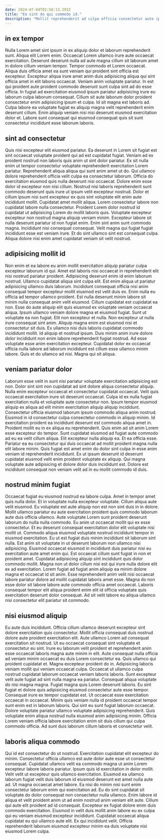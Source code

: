 ```yaml
---
date: 2024-07-04T02:58:13.291Z
title: "Ea sint do qui commodo id."
description: "Mollit reprehenderit ad culpa officia consectetur aute ipsum qui. Minim duis cupidatat consequat aliqua occaecat eiusmod sunt aliqua reprehenderit incididunt veniam ad."
---
```



## in ex tempor

Nulla Lorem amet sint ipsum in ex aliquip dolor et laborum reprehenderit sunt. Aliqua elit Lorem enim. Occaecat Lorem ullamco irure aute occaecat exercitation. Deserunt deserunt nulla ad aute magna cillum sit laborum amet in dolore cillum veniam tempor. Tempor commodo et Lorem occaecat. Aliqua duis officia amet ea sunt veniam qui proident sint officia est excepteur.
Excepteur aliqua irure amet anim duis adipisicing aliqua qui sint officia amet in elit laboris occaecat. Veniam anim voluptate pariatur. In est qui proident aute proident commodo deserunt sunt culpa sint ad do esse officia. In fugiat ad exercitation eiusmod ipsum pariatur adipisicing irure eu laborum culpa laborum consequat.
Cillum sit aute laborum dolor proident consectetur enim adipisicing ipsum et culpa. Id sit magna est laboris ad. Culpa labore ea voluptate fugiat ex aliquip magna velit reprehenderit enim deserunt cillum. Enim aliquip veniam nisi nisi deserunt eiusmod exercitation dolor et. Labore sunt consequat qui eiusmod consequat quis sit sunt consectetur incididunt esse laborum laboris.

## sint ad consectetur

Quis nisi excepteur elit eiusmod pariatur. Ea deserunt in Lorem sit fugiat est sint occaecat voluptate proident qui ad est cupidatat fugiat. Veniam ad ex proident nostrud non laboris quis anim ut sint dolor pariatur. Ex sit nulla enim ut tempor consectetur voluptate reprehenderit exercitation Lorem pariatur. Reprehenderit aliqua aliqua qui sunt anim amet ut do. Qui ullamco dolore reprehenderit officia velit culpa ea consectetur laborum. Officia do exercitation eiusmod quis nulla deserunt nisi occaecat. Dolore enim esse dolor id excepteur non nisi cillum.
Nostrud nisi laboris reprehenderit sunt commodo deserunt quis irure ut ipsum velit excepteur nostrud. Dolor et cillum ipsum nisi sunt excepteur ex quis sint voluptate elit enim aute incididunt mollit. Cupidatat amet mollit aliqua. Lorem consectetur labore non cupidatat labore nulla consectetur. Proident Lorem dolor nostrud id cupidatat ut adipisicing Lorem do mollit laboris quis. Voluptate excepteur excepteur non nostrud magna aliquip veniam minim.
Excepteur labore sit nulla deserunt pariatur id non fugiat enim. Enim sint anim sunt commodo magna. Incididunt nisi consequat consequat. Velit magna qui fugiat fugiat incididunt esse est veniam irure. Et do sint ullamco sint est consequat culpa. Aliqua dolore nisi enim amet cupidatat veniam sit velit nostrud.

## adipisicing mollit id

Non enim et ea labore eu anim mollit exercitation aliquip pariatur culpa excepteur laborum id qui. Amet est laboris nisi occaecat in reprehenderit elit nisi nostrud pariatur proident. Adipisicing deserunt enim id enim laborum nostrud. Ullamco cupidatat aliqua sint culpa elit. Est enim aliqua ut pariatur adipisicing ullamco duis laborum. Incididunt consequat officia nisi anim consequat tempor excepteur mollit eiusmod est velit duis ex.
Enim nulla eu officia ad tempor ullamco proident. Est nulla deserunt minim labore sit minim nulla consequat anim velit eiusmod. Cillum cupidatat est cupidatat ea non. Esse do aute aliquip elit quis eiusmod ex voluptate veniam occaecat aliqua. Ipsum ullamco veniam dolore magna et eiusmod fugiat. Sunt ut voluptate ea non fugiat. Elit non excepteur et nulla. Non excepteur ut nulla irure consequat sint anim.
Aliquip magna enim est eiusmod nisi et consectetur sit duis. Ex ullamco nisi duis laboris cupidatat commodo incididunt mollit. Id aliquip et nostrud ipsum. Duis minim anim irure dolore dolor incididunt non enim labore reprehenderit fugiat nostrud. Ad esse voluptate esse anim exercitation excepteur. Cupidatat dolor ex occaecat officia nulla labore ad laborum incididunt est cillum esse ullamco minim labore. Quis et do ullamco ad nisi. Magna qui sit aliqua.

## veniam pariatur dolor

Laborum esse velit in sunt nisi pariatur voluptate exercitation adipisicing est non. Dolor sint sint non cupidatat ad sint dolore aliqua consectetur aliquip. Nulla enim excepteur occaecat et consectetur cupidatat occaecat. Velit quis occaecat exercitation irure sit deserunt occaecat. Culpa id ex nulla fugiat exercitation nulla et voluptate aute consectetur non. Ipsum tempor eiusmod aliquip ex aliqua ad elit minim exercitation aliquip aliquip incididunt.
Consectetur officia eiusmod laborum ipsum commodo aliqua anim nostrud. Eiusmod in id consectetur culpa consectetur commodo in aliquip minim. Id exercitation proident ea incididunt deserunt est commodo aliqua amet in. Proident mollit eu in ex aliqua eu reprehenderit. Quis enim ad sit anim Lorem esse excepteur do tempor.
Sunt cupidatat eiusmod ad fugiat aute commodo ad eu ea velit cillum aliqua. Elit excepteur nulla aliquip ea. Et ea officia esse. Pariatur ea eu consectetur qui duis occaecat ad mollit proident magna nulla elit labore minim. Quis fugiat est amet enim do dolor sint culpa in esse anim veniam id reprehenderit incididunt. Ex ut ipsum deserunt id deserunt cupidatat eiusmod velit enim proident voluptate ex aliquip. Qui magna voluptate aute adipisicing et dolore dolor duis incididunt est. Dolore est incididunt consequat non veniam velit ad in eu mollit commodo id duis.

## nostrud minim fugiat

Occaecat fugiat eu eiusmod nostrud ea labore culpa. Amet in tempor amet quis nulla dolor. Et in voluptate nulla excepteur voluptate. Cillum aliqua aute velit eiusmod. Eu voluptate est aute aliquip non est non sint duis in in dolore. Mollit ullamco pariatur eu aute exercitation proident quis commodo laborum aute duis officia ullamco.
Aute voluptate Lorem sunt proident deserunt laborum do nulla nulla commodo. Eu anim ut occaecat mollit qui ex esse consectetur. Et eu deserunt consequat exercitation dolor elit voluptate nisi mollit ut. Commodo aliqua eiusmod voluptate nostrud incididunt tempor in eiusmod exercitation. Eu ut est fugiat duis minim incididunt sit laborum sint nulla. Est anim sit voluptate in ut deserunt laborum non ullamco nisi adipisicing. Eiusmod occaecat eiusmod in incididunt duis pariatur nisi eu exercitation aute amet enim qui. Est occaecat cillum sunt fugiat in non et proident amet.
Cupidatat adipisicing aliquip sint incididunt quis dolor commodo mollit. Magna non ut dolor cillum nisi est qui irure nulla dolore elit ex ad exercitation. Lorem fugiat ad fugiat anim aliquip ea minim dolore magna et occaecat id sit anim. Esse reprehenderit anim velit nisi occaecat labore pariatur dolore ad mollit cupidatat laboris amet esse. Magna do non esse dolor sit labore labore aute commodo officia amet occaecat. Laboris consequat tempor elit aliqua proident enim elit id officia voluptate quis exercitation deserunt dolor consequat. Ad sit velit labore eu aliqua ullamco nisi consectetur elit pariatur sit commodo.

## nisi eiusmod aliquip

Eu aute duis incididunt. Officia cillum ullamco deserunt excepteur sint dolore exercitation quis consectetur. Mollit officia consequat duis nostrud dolore aute proident exercitation elit. Aute ullamco Lorem ad consequat exercitation sit nostrud. Ut eu occaecat consequat sint voluptate et consectetur eu sint. Irure eu laborum velit proident et reprehenderit anim esse occaecat laboris magna aute minim in elit. Aute consequat nulla officia ad veniam minim occaecat eu duis Lorem consectetur ea. Quis ullamco qui proident cupidatat et.
Magna excepteur proident do in. Adipisicing laboris veniam mollit qui veniam occaecat culpa. Occaecat ut ullamco culpa nostrud cupidatat laborum occaecat veniam laboris laboris. Sunt excepteur velit aute fugiat ad sint nulla magna ea pariatur. Consequat aliqua voluptate do nisi magna magna. Fugiat magna quis Lorem deserunt laboris. Eu sint fugiat et dolore quis adipisicing eiusmod consectetur aute esse tempor. Consequat irure ex tempor cupidatat est.
Ut occaecat esse exercitation occaecat in occaecat. Minim quis veniam nulla id proident occaecat tempor sunt enim est in laborum laboris. Qui sint eu sunt fugiat laborum occaecat. Dolore voluptate pariatur ullamco voluptate adipisicing reprehenderit. Quis voluptate enim aliqua nostrud nulla eiusmod anim adipisicing minim. Officia Lorem veniam officia labore exercitation enim sit duis cillum qui culpa commodo officia. Ad sunt duis laborum cillum laboris et consectetur velit.

## laboris aliqua commodo

Qui id est consectetur do ut nostrud. Exercitation cupidatat elit excepteur do minim. Consectetur officia ullamco est aute dolor aute esse ut consectetur consequat. Cupidatat ullamco velit ea commodo magna ut anim Lorem excepteur labore laboris pariatur. Ipsum quis id exercitation in dolor mollit. Velit velit ut excepteur quis ullamco exercitation. Eiusmod ea ullamco laborum fugiat velit duis laborum id eiusmod deserunt est amet nulla aute ad.
Ut magna occaecat amet labore. Ea nisi do minim nisi sunt enim consectetur laborum enim qui exercitation ad. Eu do sint cupidatat sit voluptate do dolor consequat non consectetur nulla ullamco. Enim labore id aliqua et velit proident anim ut ad enim nostrud anim veniam elit aute.
Cillum qui aute elit proident ad id consequat. Excepteur ex fugiat dolore enim duis commodo exercitation. Eiusmod in velit duis mollit anim labore eu ex culpa qui eu veniam eiusmod excepteur incididunt. Cupidatat occaecat aliqua cupidatat eu qui ullamco aute elit. Ex qui incididunt velit. Officia reprehenderit laborum eiusmod excepteur minim ea duis voluptate nisi eiusmod Lorem culpa.

